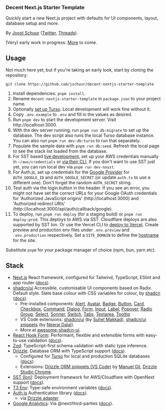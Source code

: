 ### Decent Next.js Starter Template

Quickly start a new Next.js project with defaults for UI components, layout, database setup and more.

By [Joost Schuur](https://joostschuur.com) ([Twitter](https://twitter.com/joostschuur), [Threads](https://threads.net/@joostschuur)).

(Very) early work in progress. [More](https://github.com/jschuur/decent-nextjs-starter-template/issues?q=is%3Aissue+is%3Aopen+label%3Afeature%2Cdocs) to come.

## Usage

Not much here yet, but if you're taking an early look, start by cloning the repository:

```
git clone https://github.com/jschuur/decent-nextjs-starter-template
```

1. Install dependencies: `pnpm install`.
2. Rename `decent-nextjs-starter-template` in `package.json` to your project name.
3. Optionally [set up Turso](https://docs.turso.tech/quickstart). Local development will work fine without it.
4. Copy `.env.example` to `.env` and fill in the values as desired.
5. Run `pnpm dev` to start the development server. Visit http://localhost:3000.
6. With the dev server running, run `pnpm run db:migrate` to set up the database. The dev script also runs the local Turso database instance. You can also run `pnpm run dev:db:turso` to run that separately.
7. Populate the sample data with `pnpm run db:seed`. Refresh the local page to see the stack list loaded from the database.
8. For SST based [live development](https://ion.sst.dev/docs/live/), set up your AWS credentials manually in `~/aws/credentials` or [via their CLI](https://docs.aws.amazon.com/cli/v1/userguide/cli-chap-configure.html). If you don't want to use SST just yet, you can run local dev via `pnpm run dev-nosst`.
9. For Auth.js, set up credentials for the [Google Provider](https://next-auth.js.org/providers/google) for `AUTH_GOOGLE_ID` and `AUTH_GOOGLE_SECRET` (or update `auth.ts` to use a different one). Don't forget the random `AUTH_SECRET` string.
10. Test auth via the login button in the header. If you see an error, you might not have set the correct URLs for your Google OAuth credentials for 'Authorized JavaScript origins' (http://localhost:3000) and 'Authorized redirect URIs' (http://localhost:3000/api/auth/callback/google).
11. To deploy, run `pnpm run deploy` (for a staging build) or `pnpm run deploy:prod`. This deploys to AWS via SST. Cloudflare deploys are also supported by SST Ion. Or use the Vercel CLI to [deploy to Vercel](https://vercel.com/docs/cli/deploy). Create preview and production env files under `.env.preview` and `.env.production` respectively. Set a `SITE_DOMAIN` to define the [hostname](https://ion.sst.dev/docs/custom-domains/) for the site.

Substitute `pnpm` for your package manager of choice (npm, bun, yarn etc).

## Stack

- [Next.js](https://nextjs.org/) React framework, configured for Tailwind, TypeScript, ESlint and app router ([docs](https://nextjs.org/docs)).
- [shadcn/ui](https://ui.shadcn.com/) Accessible, customisable UI components based on Radix. Default style. Slate base colour with CSS variables for colour, by [shadcn](https://github.com/shadcn) ([docs](https://ui.shadcn.com/docs)).
  - Pre-installed components: [Alert](https://ui.shadcn.com/docs/components/alert), [Avatar](https://ui.shadcn.com/docs/components/avatar), [Badge](https://ui.shadcn.com/docs/components/badge), [Button](https://ui.shadcn.com/docs/components/button), [Card](https://ui.shadcn.com/docs/components/card), [Checkbox](https://ui.shadcn.com/docs/components/checkbox), [Command](https://ui.shadcn.com/docs/components/command), [Dialog](https://ui.shadcn.com/docs/components/dialog), [Form](https://ui.shadcn.com/docs/components/form), [Input](https://ui.shadcn.com/docs/components/input), [Label](https://ui.shadcn.com/docs/components/label), [Popover](https://ui.shadcn.com/docs/components/popover), [Radio Group](https://ui.shadcn.com/docs/components/radio-group), [Select](https://ui.shadcn.com/docs/components/select), [Sonner](https://ui.shadcn.com/docs/components/sonner), [Switch](https://ui.shadcn.com/docs/components/switch), [Tabs](https://ui.shadcn.com/docs/components/tabs), [Textarea](https://ui.shadcn.com/docs/components/textarea), [Tooltip](https://ui.shadcn.com/docs/components/tooltip)
  - VS Code extensions: [shadcn/ui](https://marketplace.visualstudio.com/items?itemName=SuhelMakkad.shadcn-ui) (by [Suhel Makkad](https://github.com/SuhelMakkad)), [shadcn/ui snippets](https://marketplace.visualstudio.com/items?itemName=VeroXyle.shadcn-ui-snippets) (by [Neeraj Dalal](https://github.com/nrjdalal)).
  - More at [awesome-shadcn-ui](https://github.com/birobirobiro/awesome-shadcn-ui).
- [React Hook Form](https://react-hook-form.com/): Performant, flexible and extensible forms with easy-to-use validation ([docs](https://react-hook-form.com/get-started)).
- [Zod](https://zod.dev/): TypeScript-first schema validation with static type inference.
- [Drizzle](https://orm.drizzle.team/): Database ORM with TypeScript support ([docs](https://orm.drizzle.team/docs/overview)).
  - Configured for [Turso](https://turso.tech) for local and production SQLite databases ([docs](https://docs.turso.tech/introduction)).
  - Extensions: [Drizzle ORM snippets (VS Code)](https://marketplace.visualstudio.com/items?itemName=imgildev.vscode-drizzle-snippets) by [Manuel Gil](https://github.com/ManuelGil), [Drizzle Studio Chrome](https://chromewebstore.google.com/detail/drizzle-studio/mjkojjodijpaneehkgmeckeljgkimnmd?hl=en).
- [SST (Ion)](https://ion.sst.dev/): Deployment framework for AWS/Cloudflare with OpenNext support ([docs](https://ion.sst.dev/docs/start/aws/nextjs)).
- [T3 Env](https://env.t3.gg/): Type-safe environment variables ([docs](https://env.t3.gg/docs/introduction)).
- [Auth.js](https://authjs.dev/) Authentication library ([docs](https://authjs.dev/getting-started/installation?framework=next.js)).
  - via [Drizzle adapter](https://authjs.dev/getting-started/adapters/drizzle)
- [Google Analytics](https://analytics.google.com/): Via @next/third-parties ([docs](https://nextjs.org/docs/messages/next-script-for-ga)).
